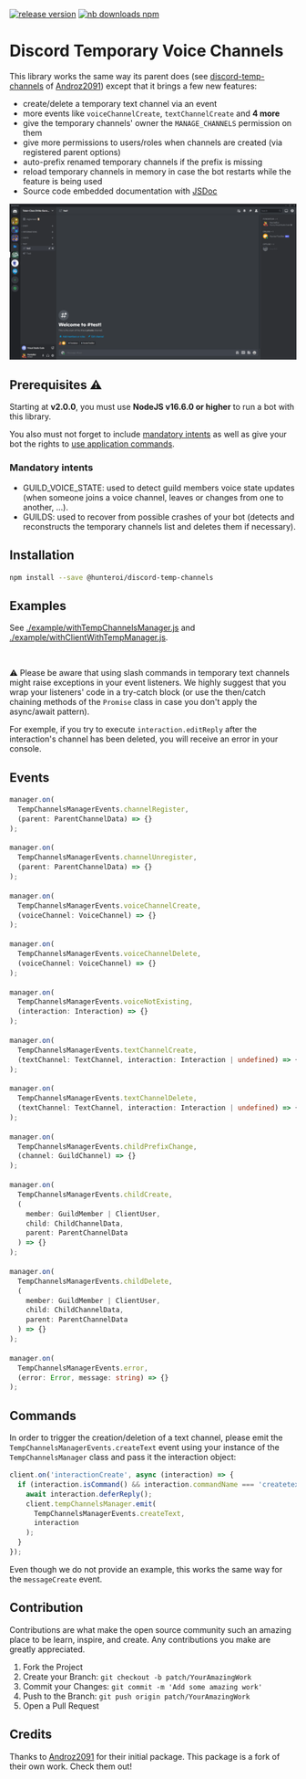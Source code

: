 <a href="https://www.npmjs.com/@hunteroi/discord-temp-channels"><img src="https://img.shields.io/github/v/release/hunteroi/discord-temp-channels?style=for-the-badge" alt="release version"/></a>
<a href="https://www.npmjs.com/@hunteroi/discord-temp-channels"><img src="https://img.shields.io/npm/dt/@hunteroi/discord-temp-channels?style=for-the-badge" alt="nb downloads npm"/></a>

# Discord Temporary Voice Channels

This library works the same way its parent does (see [discord-temp-channels](https://github.com/Androz2091/discord-temp-channels) of [Androz2091](https://github.com/Androz2091)) except that it brings a few new features:

- create/delete a temporary text channel via an event
- more events like `voiceChannelCreate`, `textChannelCreate` and **4 more**
- give the temporary channels' owner the `MANAGE_CHANNELS` permission on them
- give more permissions to users/roles when channels are created (via registered parent options)
- auto-prefix renamed temporary channels if the prefix is missing
- reload temporary channels in memory in case the bot restarts while the feature is being used
- Source code embedded documentation with [JSDoc](https://en.wikipedia.org/wiki/JSDoc)

![IMAGE](./resources/example.gif)

## Prerequisites ⚠️

Starting at **v2.0.0**, you must use **NodeJS v16.6.0 or higher** to run a bot with this library.

You also must not forget to include [mandatory intents](#mandatory-intents) as well as give your bot the rights to [use application commands](https://discord.com/developers/docs/interactions/application-commands#authorizing-your-application).

### Mandatory intents

- GUILD_VOICE_STATE: used to detect guild members voice state updates (when someone joins a voice channel, leaves or changes from one to another, ...).
- GUILDS: used to recover from possible crashes of your bot (detects and reconstructs the temporary channels list and deletes them if necessary).

## Installation

```sh
npm install --save @hunteroi/discord-temp-channels
```

## Examples

See [./example/withTempChannelsManager.js](example/withTempChannelsManager.js) and [./example/withClientWithTempManager.js](example/withClientWithTempManager.js).

<br />

⚠️ Please be aware that using slash commands in temporary text channels might raise exceptions in your event listeners. We highly suggest that you wrap your listeners' code in a try-catch block (or use the then/catch chaining methods of the `Promise` class in case you don't apply the async/await pattern).

For exemple, if you try to execute `interaction.editReply` after the interaction's channel has been deleted, you will receive an error in your console.

## Events

```ts
manager.on(
  TempChannelsManagerEvents.channelRegister,
  (parent: ParentChannelData) => {}
);

manager.on(
  TempChannelsManagerEvents.channelUnregister,
  (parent: ParentChannelData) => {}
);

manager.on(
  TempChannelsManagerEvents.voiceChannelCreate,
  (voiceChannel: VoiceChannel) => {}
);

manager.on(
  TempChannelsManagerEvents.voiceChannelDelete,
  (voiceChannel: VoiceChannel) => {}
);

manager.on(
  TempChannelsManagerEvents.voiceNotExisting,
  (interaction: Interaction) => {}
);

manager.on(
  TempChannelsManagerEvents.textChannelCreate,
  (textChannel: TextChannel, interaction: Interaction | undefined) => {}
);

manager.on(
  TempChannelsManagerEvents.textChannelDelete,
  (textChannel: TextChannel, interaction: Interaction | undefined) => {}
);

manager.on(
  TempChannelsManagerEvents.childPrefixChange,
  (channel: GuildChannel) => {}
);

manager.on(
  TempChannelsManagerEvents.childCreate,
  (
    member: GuildMember | ClientUser,
    child: ChildChannelData,
    parent: ParentChannelData
  ) => {}
);

manager.on(
  TempChannelsManagerEvents.childDelete,
  (
    member: GuildMember | ClientUser,
    child: ChildChannelData,
    parent: ParentChannelData
  ) => {}
);

manager.on(
  TempChannelsManagerEvents.error,
  (error: Error, message: string) => {}
);
```

## Commands

In order to trigger the creation/deletion of a text channel, please emit the `TempChannelsManagerEvents.createText` event using your instance of the `TempChannelsManager` class and pass it the interaction object:

```ts
client.on('interactionCreate', async (interaction) => {
  if (interaction.isCommand() && interaction.commandName === 'createtext') {
    await interaction.deferReply();
    client.tempChannelsManager.emit(
      TempChannelsManagerEvents.createText,
      interaction
    );
  }
});
```

Even though we do not provide an example, this works the same way for the `messageCreate` event.

## Contribution

Contributions are what make the open source community such an amazing place to be learn, inspire, and create. Any contributions you make are greatly appreciated.

1. Fork the Project
2. Create your Branch: `git checkout -b patch/YourAmazingWork`
3. Commit your Changes: `git commit -m 'Add some amazing work'`
4. Push to the Branch: `git push origin patch/YourAmazingWork`
5. Open a Pull Request

## Credits

Thanks to [Androz2091](https://github.com/Androz2091) for their initial package. This package is a fork of their own work. Check them out!
